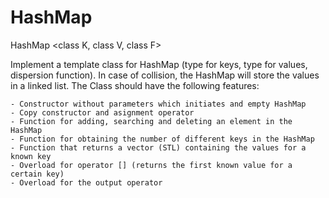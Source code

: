 # HashMap

HashMap <class K, class V, class F>

Implement a template class for HashMap (type for keys, type for values, dispersion function). In case of collision, 
the HashMap will store the values in a linked list. The Class should have the following features:

	- Constructor without parameters which initiates and empty HashMap
	- Copy constructor and asignment operator
	- Function for adding, searching and deleting an element in the HashMap
	- Function for obtaining the number of different keys in the HashMap
	- Function that returns a vector (STL) containing the values for a known key
	- Overload for operator [] (returns the first known value for a certain key)
	- Overload for the output operator